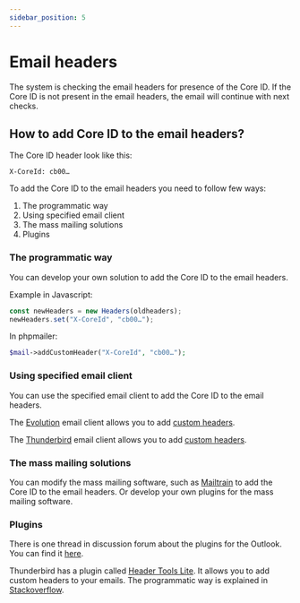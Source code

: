 ```yaml
---
sidebar_position: 5
---
```


# Email headers

The system is checking the email headers for presence of the Core ID. If the Core ID is not present in the email headers, the email will continue with next checks.

## How to add Core ID to the email headers?

The Core ID header look like this:

```
X-CoreId: cb00…
```

To add the Core ID to the email headers you need to follow few ways:

1. The programmatic way
2. Using specified email client
3. The mass mailing solutions
4. Plugins

### The programmatic way

You can develop your own solution to add the Core ID to the email headers.

Example in Javascript:

```javascript
const newHeaders = new Headers(oldheaders);
newHeaders.set("X-CoreId", "cb00…");
```

In phpmailer:

```php
$mail->addCustomHeader("X-CoreId", "cb00…");
```

### Using specified email client

You can use the specified email client to add the Core ID to the email headers.

The [Evolution](https://help.gnome.org/users/evolution/) email client allows you to add [custom headers](https://help.gnome.org/users/evolution/stable/mail-composer-custom-header-lines.html.en).

The [Thunderbird](https://www.thunderbird.net/) email client allows you to add [custom headers](https://www.lifewire.com/arbitrary-custom-heading-email-thunderbird-1173089).

### The mass mailing solutions

You can modify the mass mailing software, such as [Mailtrain](https://github.com/Mailtrain-org/mailtrain) to add the Core ID to the email headers. Or develop your own plugins for the mass mailing software.

### Plugins

There is one thread in discussion forum about the plugins for the Outlook. You can find it [here](https://www.add-in-express.com/forum/read.php?FID=5&TID=1480).

Thunderbird has a plugin called [Header Tools Lite](https://addons.thunderbird.net/en-US/thunderbird/addon/header-tools-lite/). It allows you to add custom headers to your emails. The programmatic way is explained in [Stackoverflow](https://stackoverflow.com/questions/162057/how-do-you-insert-email-headers-with-a-thunderbird-extension).
